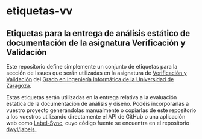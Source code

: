 # etiquetas-vv
## Etiquetas para la entrega de análisis estático de documentación de la asignatura Verificación y Validación

Este repositorio define simplemente un conjunto de etiquetas para la sección de Issues que serán utilizadas en la asignatura de [Verificación y Validación](https://estudios.unizar.es/estudio/asignatura?asignatura_id=30244&estudio_id=148&centro_id=110&plan_id_nk=439) del [Grado en Ingeniería Informática de la Universidad de Zaragoza](http://webdiis.unizar.es/~jresano/).

Estas etiquetas serán utilizadas en la entrega relativa a la evaluación estática de la documentación de análisis y diseño. Podéis incorporarlas a vuestro proyecto generándolas manualmente o copiarlas de este repositorio a los vuestros utilizando directamente el API de GitHub o una aplicación web como [Label-Sync](https://label-sync.herokuapp.com/), cuyo código fuente se encuentra en el repositorio [dwyl/labels
](https://github.com/dwyl/labels).
